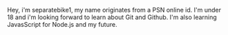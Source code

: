 Hey, i'm separatebike1, my name originates from a PSN online id.
I'm under 18 and i'm looking forward to learn about Git and Github.
I'm also learning JavasScript for Node.js and my future.
